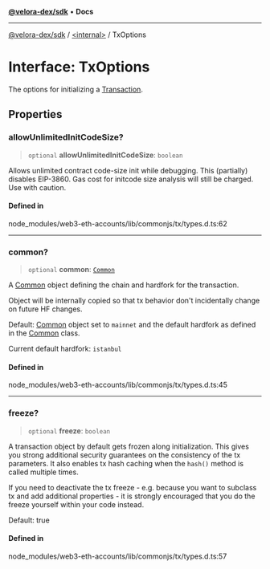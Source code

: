 [**@velora-dex/sdk**](../../README.md) • **Docs**

***

[@velora-dex/sdk](../../globals.md) / [\<internal\>](../README.md) / TxOptions

# Interface: TxOptions

The options for initializing a [Transaction](../namespaces/Users_andriishymkiv_paraswap_paraswap-sdk_node_modules_web3-types_lib_commonjs_index/interfaces/Transaction.md).

## Properties

### allowUnlimitedInitCodeSize?

> `optional` **allowUnlimitedInitCodeSize**: `boolean`

Allows unlimited contract code-size init while debugging. This (partially) disables EIP-3860.
Gas cost for initcode size analysis will still be charged. Use with caution.

#### Defined in

node\_modules/web3-eth-accounts/lib/commonjs/tx/types.d.ts:62

***

### common?

> `optional` **common**: [`Common`](../classes/Common.md)

A [Common](../classes/Common.md) object defining the chain and hardfork for the transaction.

Object will be internally copied so that tx behavior don't incidentally
change on future HF changes.

Default: [Common](../classes/Common.md) object set to `mainnet` and the default hardfork as defined in the [Common](../classes/Common.md) class.

Current default hardfork: `istanbul`

#### Defined in

node\_modules/web3-eth-accounts/lib/commonjs/tx/types.d.ts:45

***

### freeze?

> `optional` **freeze**: `boolean`

A transaction object by default gets frozen along initialization. This gives you
strong additional security guarantees on the consistency of the tx parameters.
It also enables tx hash caching when the `hash()` method is called multiple times.

If you need to deactivate the tx freeze - e.g. because you want to subclass tx and
add additional properties - it is strongly encouraged that you do the freeze yourself
within your code instead.

Default: true

#### Defined in

node\_modules/web3-eth-accounts/lib/commonjs/tx/types.d.ts:57

